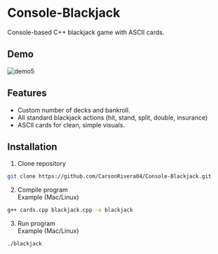 
# Console-Blackjack

Console-based C++ blackjack game with ASCII cards. 

## Demo
![demo5](https://github.com/CarsonRivera04/Console-Blackjack/assets/160277432/6fc51851-816b-4106-bc0c-909c3adc734a)


## Features

- Custom number of decks and bankroll.
- All standard blackjack actions (hit, stand, split, double, insurance)
- ASCII cards for clean, simple visuals. 

## Installation

1. Clone repository

```bash
git clone https://github.com/CarsonRivera04/Console-Blackjack.git
```

2. Compile program  
Example (Mac/Linux)
```bash
g++ cards.cpp blackjack.cpp -o blackjack
```

3. Run program  
Example (Mac/Linux)
```bash
./blackjack
```

